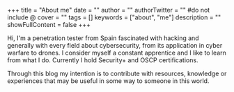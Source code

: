 +++
title = "About me"
date = ""
author = ""
authorTwitter = "" #do not include @
cover = ""
tags = []
keywords = ["about", "me"]
description = ""
showFullContent = false
+++


Hi, I'm a penetration tester from Spain fascinated with hacking and generally with every field about cybersecurity, from its application in cyber warfare to drones. I consider myself a constant apprentice and I like to learn from what I do. Currently I hold Security+ and OSCP certifications.

Through this blog my intention is to contribute with resources, knowledge or experiences that may be useful in some way to someone in this world.
